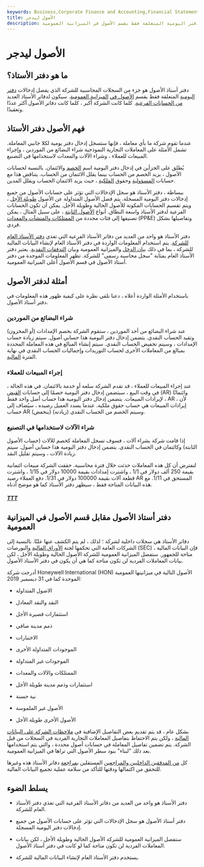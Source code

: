 ```yaml
---
keywords: Business,Corporate Finance and Accounting,Financial Statements
title: الأصول ليدجر
description: دفتر أستاذ الأصول هو جزء من السجلات المحاسبية للشركة التي تفصل إدخالات دفتر اليومية المتعلقة فقط بقسم الأصول في الميزانية العمومية.
---
```


# الأصول ليدجر
## ما هو دفتر الأستاذ؟

دفتر أستاذ الأصول هو جزء من السجلات المحاسبية للشركة الذي يفصل إدخالات [دفتر اليومية](/journal) المتعلقة فقط بقسم [الأصول في](/asset) [الميزانية العمومية](/balancesheet). سيكون لدفاتر الأستاذ العديد [من الحسابات الفرعية](/sub-account). كلما كانت الشركة أكبر ، كلما كانت دفاتر الأصول أكثر عددًا وتعقيدًا.

## فهم الأصول دفتر الأستاذ

عندما تقوم شركة ما بأي معاملة ، فإنها ستسجل إدخال دفتر يومية لكلا جانبي المعاملة. تشمل الأمثلة على المعاملات التجارية النموذجية شراء البضائع من الموردين ، وإجراء المبيعات للعملاء ، وشراء الآلات والمعدات لاستخدامها في التصنيع.

يُطلق على الجزأين في إدخال دفتر اليومية اسم [الخصم](/debit) والائتمان. بالنسبة لحسابات الأصول ، يزيد الخصم من الحساب بينما يقلل الائتمان من الحساب. يتناقض هذا مع حسابات [المسؤولية](/liability) وحقوق [الملكية](/equity) ، حيث يزيد الائتمان الحساب ويقلل المدين.

ببساطة ، دفتر الأستاذ هو سجل الإدخالات التي تؤثر على حسابات الأصول من جميع إدخالات دفتر اليومية المسجلة. يتم فصل الأصول المتداولة عن الأصول [طويلة الأجل](/longtermassets) ، ويتم تقسيم الحسابات المكونة للأصول الحالية وطويلة الأجل. يمكن أن تكون الحسابات الفرعية لدفتر الأستاذ واسعة النطاق. أنواع [الأصول الثابتة](/fixedasset) ، على سبيل المثال ، يمكن تصنيفها إلى فئات محددة من [الممتلكات والمنشآت والمعدات](/ppe) (PP&E) وتفاصيلها بشكل فردي.

دفتر الأستاذ هو واحد من العديد من دفاتر الأستاذ الفرعية التي تغذي [دفتر الأستاذ العام للشركة](/generalledger). يتم استخدام المعلومات الواردة في دفتر الأستاذ العام لإنشاء البيانات المالية للشركة ، بما في ذلك [بيان الدخل](/incomestatement) والميزانية العمومية وبيان [التدفقات النقدية](/cashflowstatement). يعتبر دفتر الأستاذ العام بمثابة "سجل محاسبة رسمي" للشركة. تظهر المعلومات الموحدة من دفتر أستاذ الأصول في قسم الأصول أعلى الميزانية العمومية.

## أمثلة لدفتر الأصول

باستخدام الأمثلة الواردة أعلاه ، دعنا نلقي نظرة على كيفية ظهور هذه المعلومات في دفتر أستاذ الأصول.

### شراء البضائع من الموردين

عند شراء البضائع من أحد الموردين ، ستقوم الشركة بخصم الإمدادات (أو المخزون) وتقيد الحساب النقدي. يتضمن إدخال دفتر اليومية هذا حسابي أصول. سيتم زيادة حساب الإمدادات ، وسيتم تخفيض الحساب النقدي. سيتم إنشاء المبالغ في هذه المعاملة المحددة بمبالغ من المعاملات الأخرى لحساب التوريدات وإجماليات الحساب النقدي في نهاية الفترة [المالية](/fiscalyear).

### إجراء المبيعات للعملاء

عند إجراء المبيعات للعملاء ، قد تقدم الشركة سلعة أو خدمة بالائتمان. في هذه الحالة ، في وقت البيع ، سيتضمن إدخال دفتر اليومية خصمًا إلى حسابات [القبض](/receivables) (AR) وائتمانًا لإيرادات المبيعات. يتضمن إدخال دفتر اليومية هذا حساب أصل واحد فقط ، AR ، لأن إيرادات المبيعات هي حساب حقوق ملكية. عندما يسدد العميل رصيده ، سيُضاف إلى حساب AR (ينخفض) وسيتم الخصم من الحساب النقدي (زيادته).

### شراء الآلات لاستخدامها في التصنيع

إذا قامت شركة بشراء آلات ، فسوف تسجل المعاملة كخصم للآلات (حساب الأصول الثابتة) وكائتمان في الحساب النقدي. يتضمن إدخال دفتر اليومية هذا حسابي أصول. سيتم زيادة الآلات ، وسيتم تقليل النقد.

لنفترض أن كل هذه المعاملات حدثت خلال فترة محاسبية. حققت الشركة مبيعات ائتمانية بقيمة 250 ألف دولار في 1/1 ، واشترت إمدادات بقيمة 10000 دولار في 1/15 ، واشترت قطعة آلات بقيمة 100000 دولار في 1/31. دفع العملاء رصيد AR المستحق في 1/11. مع هذه البيانات المتاحة فقط ، سيظهر دفتر الأستاذ كما هو موضح أدناه.

<h5> <a href=""> TTT </a> </h5>

## دفتر أستاذ الأصول مقابل قسم الأصول في الميزانية العمومية

دفاتر الأستاذ هي سجلات داخلية لشركة ؛ لذلك ، لم يتم الكشف عنها علنًا. بالنسبة إلى الشركات العامة التي تحكمها لجنة [الأوراق المالية](/sec) والبورصات (SEC) ، فإن البيانات المالية متاحة للجمهور. ستفصل الميزانية العمومية للشركة الأصول الحالية وطويلة الأجل ، لكن بيانات المعاملات الفردية لن تكون متاحة كما هي أن يكون في دفتر الأستاذ الأصول.

أدرجت شركة Honeywell International (HON) الأصول التالية في ميزانيتها العمومية الموحدة كما في 31 ديسمبر 2019:

- الاصول المتداولة

- النقد والنقد المعادل

- استثمارات قصيرة الأجل

- ذمم مدينة صافي

- الاختبارات

- الموجودات المتداولة الأخرى

- الموجودات غير المتداولة

- الممتلكات والآلات والمعدات

- استثمارات وذمم مدينة طويلة الأجل

- نية حسنة

- الأصول غير الملموسة

- الأصول الأخرى طويلة الأجل

بشكل عام ، قد يتم تقديم بعض التفاصيل الإضافية في [ملاحظات الشركة على البيانات المالية](/footnote) ، ولكن يتم الاحتفاظ بتفاصيل المعاملات التجارية الفردية في السجلات من قبل الشركة. يتم تضمين تفاصيل المعاملة في حسابات أصول محددة ، والتي يتم استخدامها بعد ذلك "لبناء" بنود سطر الأصول التي تراها في الميزانية العمومية.

كل [من المدققين الداخليين والمراجعين](/internalauditor) المستقلين [بمراجعة](/independentauditor) دفاتر الأستاذ هذه وغيرها للتحقق من اكتمالها ودقتها للتأكد من سلامة عملية تجميع البيانات المالية.

## يسلط الضوء

- دفتر الأستاذ هو واحد من العديد من دفاتر الأستاذ الفرعية التي تغذي دفتر الأستاذ العام للشركة.

- دفتر أستاذ الأصول هو سجل الإدخالات التي تؤثر على حسابات الأصول من جميع إدخالات دفتر اليومية المسجلة.

- ستفصل الميزانية العمومية للشركة الأصول الحالية وطويلة الأجل ، لكن بيانات المعاملات الفردية لن تكون متاحة كما لو كانت في دفتر أستاذ الأصول.

- يستخدم دفتر الأستاذ العام لإنشاء البيانات المالية للشركة.

